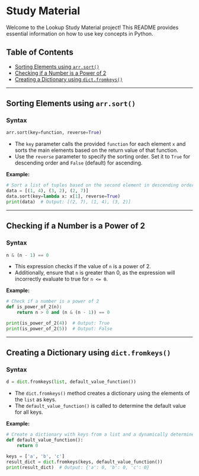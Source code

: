 # Study Material

Welcome to the Lookup Study Material project! This README provides essential information on how to use key concepts in Python.

## Table of Contents
- [Sorting Elements using `arr.sort()`](#sorting-elements)
- [Checking if a Number is a Power of 2](#power-of-2)
- [Creating a Dictionary using `dict.fromkeys()`](#creating-dictionary)

---

## Sorting Elements using `arr.sort()`

### Syntax
```python
arr.sort(key=function, reverse=True)
```

- The `key` parameter calls the provided `function` for each element `x` and sorts the main elements based on the return value of that function.
- Use the `reverse` parameter to specify the sorting order. Set it to `True` for descending order and `False` (default) for ascending.

**Example:**
```python
# Sort a list of tuples based on the second element in descending order
data = [(1, 4), (3, 2), (2, 7)]
data.sort(key=lambda x: x[1], reverse=True)
print(data)  # Output: [(2, 7), (1, 4), (3, 2)]
```

---

## Checking if a Number is a Power of 2

### Syntax
```python
n & (n - 1) == 0
```

- This expression checks if the value of `n` is a power of 2.
- Additionally, ensure that `n` is greater than 0, as the expression will incorrectly evaluate to true for `n <= 0`.

**Example:**
```python
# Check if a number is a power of 2
def is_power_of_2(n):
    return n > 0 and (n & (n - 1)) == 0

print(is_power_of_2(4))  # Output: True
print(is_power_of_2(5))  # Output: False
```

---

## Creating a Dictionary using `dict.fromkeys()`

### Syntax
```python
d = dict.fromkeys(list, default_value_function())
```

- The `dict.fromkeys()` method creates a dictionary using the elements of the `list` as keys.
- The `default_value_function()` is called to determine the default value for all keys.

**Example:**
```python
# Create a dictionary with keys from a list and a dynamically determined default value
def default_value_function():
    return 0

keys = ['a', 'b', 'c']
result_dict = dict.fromkeys(keys, default_value_function())
print(result_dict)  # Output: {'a': 0, 'b': 0, 'c': 0}
```